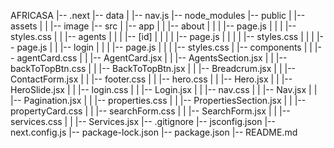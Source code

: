 AFRICASA
|-- .next
|-- data
|   |-- nav.js
|-- node_modules
|-- public
|   |-- assets
|   |   |-- image
|-- src
|   |-- app
|   |   |-- about
|   |   |   |-- page.js
|   |   |   |-- styles.css
|   |   |-- agents
|   |   |   |-- [id]
|   |   |   |   |-- page.js
|   |   |   |   |-- styles.css
|   |   |   |-- page.js
|   |   |-- login
|   |   |   |-- page.js
|   |   |   |-- styles.css
|   |-- components
|   |   |-- agentCard.css
|   |   |-- AgentCard.jsx
|   |   |-- AgentsSection.jsx
|   |   |-- backToTopBtn.css
|   |   |-- BackToTopBtn.jsx
|   |   |-- Breadcrum.jsx
|   |   |-- ContactForm.jsx
|   |   |-- footer.css
|   |   |-- hero.css
|   |   |-- Hero.jsx
|   |   |-- HeroSlide.jsx
|   |   |-- login.css
|   |   |-- Login.jsx
|   |   |-- nav.css
|   |   |-- Nav.jsx
|   |   |-- Pagination.jsx
|   |   |-- properties.css
|   |   |-- PropertiesSection.jsx
|   |   |-- propertyCard.css
|   |   |-- searchForm.css
|   |   |-- SearchForm.jsx
|   |   |-- services.css
|   |   |-- Services.jsx
|-- .gitignore
|-- jsconfig.json
|-- next.config.js
|-- package-lock.json
|-- package.json
|-- README.md
